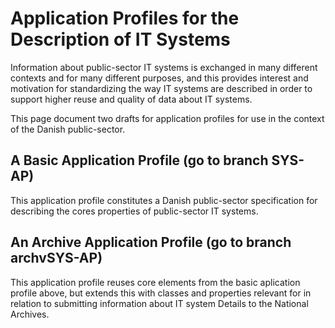 # Application Profiles for the Description of IT Systems

Information about public-sector IT systems is exchanged in many different contexts and for many different purposes, and this provides interest and motivation for standardizing the way IT systems are described in order to support higher reuse and quality of data about IT systems.

This page document two drafts for application profiles for use in the context of the Danish public-sector.  

## A Basic Application Profile (go to branch SYS-AP)
This application profile constitutes a Danish public-sector specification for describing the cores properties of public-sector IT systems.

## An Archive Application Profile (go to branch archvSYS-AP)
This application profile reuses core elements from the basic aplication profile above, but extends this with classes and properties relevant for in relation to submitting information about IT system Details to the National Archives.
